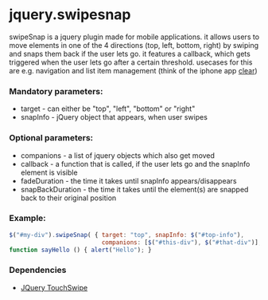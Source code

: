 jquery.swipesnap
================

swipeSnap is a jquery plugin made for mobile applications. it allows users to move elements in one of the 4 directions (top, left, bottom, right) by swiping and snaps them back if the user lets go. it features a callback, which gets triggered when the user lets go after a certain threshold. usecases for this are e.g. navigation and list item management (think of the iphone app [clear](http://realmacsoftware.com/clear))

### Mandatory parameters:
* target - can either be "top", "left", "bottom" or "right"
* snapInfo - jQuery object that appears, when user swipes 

### Optional parameters:
* companions - a list of jquery objects which also get moved
* callback - a function that is called, if the user lets go and the snapInfo element is visible
* fadeDuration - the time it takes until snapInfo appears/disappears
* snapBackDuration - the time it takes until the element(s) are snapped back to their original position

### Example:
```javascript
$("#my-div").swipeSnap( { target: "top", snapInfo: $("#top-info"), 
                          companions: [$("#this-div"), $("#that-div")], callback: sayHello });
function sayHello () { alert("Hello"); }
```

### Dependencies

* [JQuery TouchSwipe](http://labs.rampinteractive.co.uk/touchSwipe/demos/)
